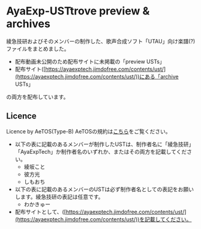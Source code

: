 # AyaExp-USTtrove  preview & archives
綾急技研およびそのメンバーの制作した、歌声合成ソフト「UTAU」向け楽譜(?)ファイルをまとめました。 
- 配布動画未公開のため配布サイトに未掲載の「preview USTs」
- 配布サイト([https://ayaexptech.jimdofree.com/contents/ust/](https://ayaexptech.jimdofree.com/contents/ust/))にある「archive USTs」

の両方を配布しています。

## Licence
Licence by AeTOS(Type-B)
AeTOSの規約は[こちら](https://github.com/AyaExpTech/licence/blob/main/AeTOS.md)をご覧ください。
- 以下の表に記載のあるメンバーが制作したUSTは、制作者名に「綾急技研」「AyaExpTech」か制作者名のいずれか、またはその両方を記載してください。
    - 綾坂こと
    - 彼方光
    - しもおち
- 以下の表に記載のあるメンバーのUSTは必ず制作者名としての表記をお願いします。綾急技研の表記は任意です。
    - わかきゅー
- 配布サイトとして、([https://ayaexptech.jimdofree.com/contents/ust/](https://ayaexptech.jimdofree.com/contents/ust/))を記載してください。
